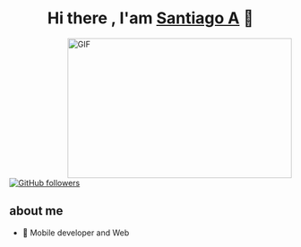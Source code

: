 
<div align="center">
<h1 align="center">Hi there , I'am <a href="https://github.com/tiagoARTF/tiagoARTF">Santiago A</a> 👋</h1>
</div>
<img align="right" height="250" width="400" alt="GIF" src="https://camo.githubusercontent.com/86a3b6db470f1a0429f7355c08d1edabf3d2c804/68747470733a2f2f6d69726f2e6d656469756d2e636f6d2f6d61782f313336302f312a495247486d69477361313673746564517649615a66772e676966"/>

[![GitHub followers](https://img.shields.io/github/followers/10?style=social)](https://github.com/tiagoARTF)

## about me

- 📲 Mobile developer and Web
<br>
